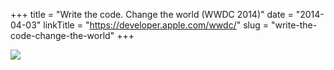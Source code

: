 +++
title = "Write the code. Change the world (WWDC 2014)"
date = "2014-04-03"
linkTitle = "https://developer.apple.com/wwdc/"
slug = "write-the-code-change-the-world"
+++

![](/media/2014/wwdc14-home-introduction.png)